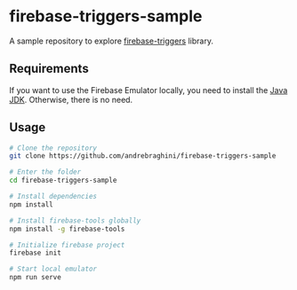 # firebase-triggers-sample

A sample repository to explore [firebase-triggers](https://www.npmjs.com/package/firebase-triggers) library.

## Requirements

If you want to use the Firebase Emulator locally, you need to install the [Java JDK](https://www.oracle.com/java/technologies/javase-downloads.html). Otherwise, there is no need.

## Usage

```bash
# Clone the repository
git clone https://github.com/andrebraghini/firebase-triggers-sample

# Enter the folder
cd firebase-triggers-sample

# Install dependencies
npm install

# Install firebase-tools globally
npm install -g firebase-tools

# Initialize firebase project
firebase init

# Start local emulator
npm run serve
```
